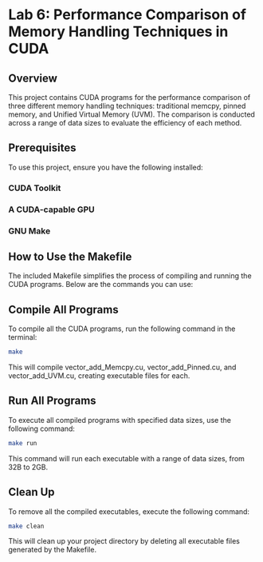 # Lab 6: Performance Comparison of Memory Handling Techniques in CUDA
## Overview
This project contains CUDA programs for the performance comparison of three different memory handling techniques: traditional memcpy, pinned memory, and Unified Virtual Memory (UVM). The comparison is conducted across a range of data sizes to evaluate the efficiency of each method.

## Prerequisites
To use this project, ensure you have the following installed:

### CUDA Toolkit
### A CUDA-capable GPU
### GNU Make

## How to Use the Makefile
The included Makefile simplifies the process of compiling and running the CUDA programs. Below are the commands you can use:

## Compile All Programs
To compile all the CUDA programs, run the following command in the terminal:


```bash
make
```
This will compile vector_add_Memcpy.cu, vector_add_Pinned.cu, and vector_add_UVM.cu, creating executable files for each.

## Run All Programs
To execute all compiled programs with specified data sizes, use the following command:

```bash
make run
```
This command will run each executable with a range of data sizes, from 32B to 2GB.

## Clean Up
To remove all the compiled executables, execute the following command:

```bash
make clean
```

This will clean up your project directory by deleting all executable files generated by the Makefile.